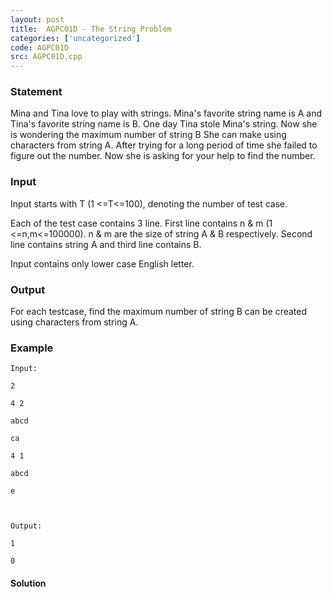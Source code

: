 ```yaml
---
layout: post
title:  AGPC01D - The String Problem
categories: ['uncategorized']
code: AGPC01D
src: AGPC01D.cpp
---
```


### **Statement**

Mina and Tina love to play with strings. Mina's favorite string name is A
and Tina's favorite string name is B. One day Tina stole Mina's string.
Now she is wondering the maximum number of string B She can make using
characters from string A. After trying for a long period of time she failed to
figure out the number. Now she is asking for your help to find the number.

### Input

Input starts with T (1 <=T<=100), denoting the number of test case.

Each of the test case contains 3 line. First line contains n & m (1
<=n,m<=100000). n & m are the size of string A & B
respectively. Second line contains string A and third line contains B.

Input contains only lower case English letter.

### Output

For each testcase, find the maximum number of string B can be created using
characters from string A.

### Example

    
    
    Input:
    2
    4 2
    abcd
    ca
    4 1
    abcd
    e
    
    Output:
    1
    0
    



#### **Solution**




